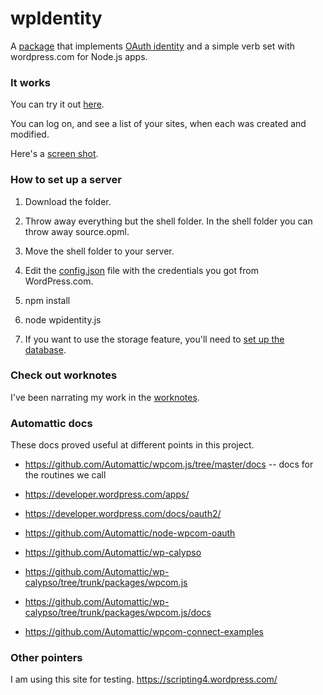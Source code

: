 # wpIdentity

A <a href="https://www.npmjs.com/package/wpidentity">package</a> that implements <a href="https://developer.wordpress.com/docs/wpcc/">OAuth identity</a> and a simple verb set with wordpress.com for Node.js apps.

### It works

You can try it out <a href="http://scripting.com/code/wpidentity/client/">here</a>.

You can log on, and see a list of your sites, when each was created and modified. 

Here's a <a href="https://imgs.scripting.com/2023/09/05/wpsitelist.png">screen shot</a>. 

### How to set up a server

1. Download the folder.

2. Throw away everything but the shell folder. In the shell folder you can throw away source.opml.

3. Move the shell folder to your server.

4. Edit the <a href="https://github.com/scripting/wpIdentity/blob/main/shell/config.json">config.json</a> file with the credentials you got from WordPress.com. 

4. npm install

5. node wpidentity.js

6. If you want to use the storage feature, you'll need to <a href="https://github.com/scripting/wpIdentity/blob/main/docs/storage.md">set up the database</a>. 

### Check out worknotes

I've been narrating my work in the <a href="https://github.com/scripting/wordpressIdentity/blob/main/worknotes.md">worknotes</a>. 

### Automattic docs

These docs proved useful at different points in this project.

* https://github.com/Automattic/wpcom.js/tree/master/docs -- docs for the routines we call 

* https://developer.wordpress.com/apps/

* https://developer.wordpress.com/docs/oauth2/

* https://github.com/Automattic/node-wpcom-oauth

* https://github.com/Automattic/wp-calypso

* https://github.com/Automattic/wp-calypso/tree/trunk/packages/wpcom.js

* https://github.com/Automattic/wp-calypso/tree/trunk/packages/wpcom.js/docs

* https://github.com/Automattic/wpcom-connect-examples

### Other pointers

I am using this site for testing. https://scripting4.wordpress.com/

